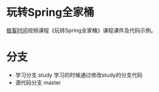 # 玩转Spring全家桶

[极客时间](https://time.geekbang.org)视频课程《玩转Spring全家桶》课程课件及代码示例。

# 分支
- 学习分支 study
  学习的时候通过修改study的分支代码
- 源代码分支 master

